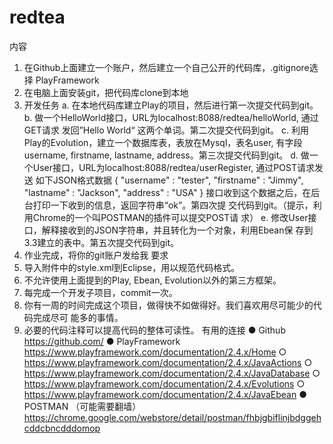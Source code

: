 # redtea
内容
1. 在Github上面建立一个账户，然后建立一个自己公开的代码库，.gitignore选择
PlayFramework
2. 在电脑上面安装git，把代码库clone到本地
3. 开发任务
a. 在本地代码库建立Play的项目，然后进行第一次提交代码到git。
b. 做一个HelloWorld接口，URL为localhost:8088/redtea/helloWorld, 通过GET请求
发回”Hello World“ 这两个单词。第二次提交代码到git。
c. 利用Play的Evolution，建立一个数据库表，表放在Mysql，表名user, 有字段
username, firstname, lastname, address。第三次提交代码到git。
d. 做一个User接口，URL为localhost:8088/redtea/userRegister, 通过POST请求发送
如下JSON格式数据
{
"username" : "tester",
"firstname" : "Jimmy",
"lastname" : "Jackson",
"address" : "USA"
}
接口收到这个数据之后，在后台打印一下收到的信息，返回字符串“ok”。第四次提
交代码到git。（提示，利用Chrome的一个叫POSTMAN的插件可以提交POST请
求）
e. 修改User接口，解释接收到的JSON字符串，并且转化为一个对象，利用Ebean保
存到3.3建立的表中。第五次提交代码到git。
4. 作业完成，将你的git账户发给我
要求
1. 导入附件中的style.xml到Eclipse，用以规范代码格式。
2. 不允许使用上面提到的Play, Ebean, Evolution以外的第三方框架。
3. 每完成一个开发子项目，commit一次。
4. 你有一周的时间完成这个项目，做得快不如做得好。我们喜欢用尽可能少的代码完成尽可
能多的事情。
5. 必要的代码注释可以提高代码的整体可读性。
有用的连接
● Github https://github.com/
● PlayFramework https://www.playframework.com/documentation/2.4.x/Home
○ https://www.playframework.com/documentation/2.4.x/JavaActions
○ https://www.playframework.com/documentation/2.4.x/JavaDatabase
○ https://www.playframework.com/documentation/2.4.x/Evolutions
○ https://www.playframework.com/documentation/2.4.x/JavaEbean
● POSTMAN （可能需要翻墙）
https://chrome.google.com/webstore/detail/postman/fhbjgbiflinjbdggehcddcbncdddomop
